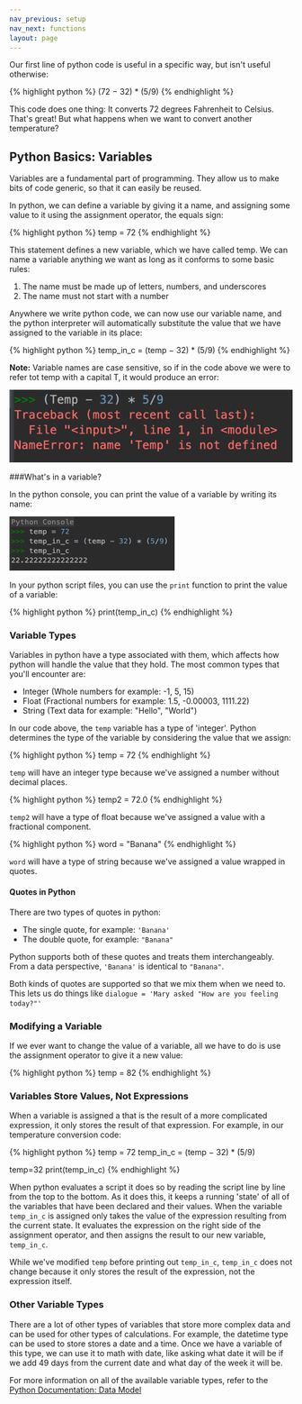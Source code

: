 ```yaml
---
nav_previous: setup
nav_next: functions
layout: page
---
```


Our first line of python code is useful in a specific way, but isn't useful otherwise: 

{% highlight python %}
(72 − 32) * (5/9)
{% endhighlight %}

This code does one thing: It converts 72 degrees Fahrenheit to Celsius. That's great! But what happens when we want to convert another temperature?

## Python Basics: Variables

Variables are a fundamental part of programming. They allow us to make bits of code generic, so that it can easily be reused. 

In python, we can define a variable by giving it a name, and assigning some value to it using the assignment operator, the equals sign:

{% highlight python %}
temp = 72
{% endhighlight %}

This statement defines a new variable, which we have called temp. We can name a variable anything we want as long as it conforms to some basic rules: 
1. The name must be made up of letters, numbers, and underscores
2. The name must not start with a number

Anywhere we write python code, we can now use our variable name, and the python interpreter will automatically substitute the value that we have assigned to the variable in its place:

{% highlight python %}
temp_in_c = (temp − 32) * (5/9)
{% endhighlight %}

<div class="aside" markdown="1">

**Note:** Variable names are case sensitive, so if in the code above we were to refer tot temp with a capital T, it would produce an error: 

![Python error indicating that the the variable Temp does not exist](../assets/images/name-error.png)

</div>

<div class="aside" markdown="1">

###What's in a variable? 

In the python console, you can print the value of a variable by writing its name: 

![Printing the value of a variable in the python console](../assets/images/printing-variable-console.png)

In your python script files, you can use the `print` function to print the value of a variable:

{% highlight python %}
print(temp_in_c)
{% endhighlight %}

</div>

### Variable Types

Variables in python have a type associated with them, which affects how python will handle the value that they hold. The most common types that you'll encounter are: 
* Integer (Whole numbers for example: -1, 5, 15)
* Float (Fractional numbers for example: 1.5, -0.00003, 1111.22)
* String (Text data for example: "Hello", "World")

In our code above, the `temp` variable has a type of 'integer'. Python determines the type of the variable by considering the value that we assign:

{% highlight python %}
temp = 72
{% endhighlight %}

`temp` will have an integer type because we've assigned a number without decimal places. 

{% highlight python %}
temp2 = 72.0
{% endhighlight %}
 
`temp2` will have a type of float because we've assigned a value with a fractional component. 

{% highlight python %}
word = "Banana"
{% endhighlight %}

`word` will have a type of string because we've assigned a value wrapped in quotes.

<div class="aside" markdown="1">

#### Quotes in Python

There are two types of quotes in python:
* The single quote, for example: `'Banana'`
* The double quote, for example: `"Banana"`

Python supports both of these quotes and treats them interchangeably. From a data perspective, `'Banana'` is identical to `"Banana"`.

Both kinds of quotes are supported so that we mix them when we need to. This lets us do things like `dialogue = 'Mary asked "How are you feeling today?"'`

</div>

### Modifying a Variable

If we ever want to change the value of a variable, all we have to do is use the assignment operator to give it a new value: 

{% highlight python %}
temp = 82
{% endhighlight %} 

### Variables Store Values, Not Expressions
When a variable is assigned a that is the result of a more complicated expression, it only stores the result of that expression. For example, in our temperature conversion code:

{% highlight python %}
temp = 72
temp_in_c = (temp − 32) * (5/9)

temp=32
print(temp_in_c)
{% endhighlight %} 

When python evaluates a script it does so by reading the script line by line from the top to the bottom. As it does this, it keeps a running 'state' of all of the variables that have been declared and their values. When the variable `temp_in_c` is assigned only takes the value of the expression resulting from the current state. It evaluates the expression on the right side of the assignment operator, and then assigns the result to our new variable, `temp_in_c`. 

While we've modified `temp` before printing out `temp_in_c`, `temp_in_c` does not change because it only stores the result of the expression, not the expression itself.

### Other Variable Types

There are a lot of other types of variables that store more complex data and can be used for other types of calculations. For example, the datetime type can be used to store stores a date and a time. Once we have a variable of this type, we can use it to math with date, like asking what date it will be if we add 49 days from the current date and what day of the week it will be. 

For more information on all of the available variable types, refer to the [Python Documentation: Data Model](https://docs.python.org/3/reference/datamodel.html#objects-values-and-types)

